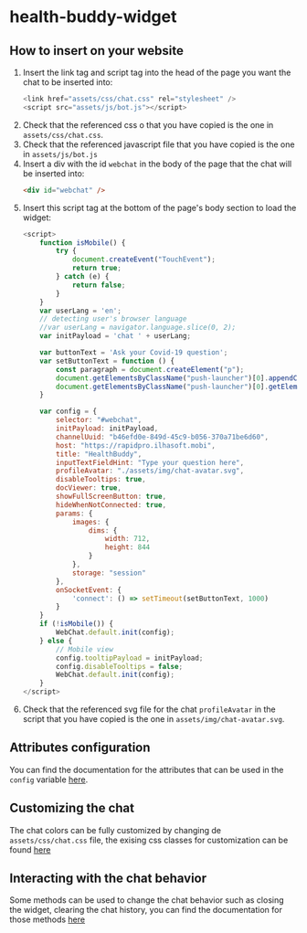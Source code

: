 # health-buddy-widget

## How to insert on your website

1. Insert the link tag and script tag into the head of the page you want the chat to be inserted into:
    ```js
    <link href="assets/css/chat.css" rel="stylesheet" />
    <script src="assets/js/bot.js"></script>
    ```
2. Check that the referenced css o that you have copied is the one in `assets/css/chat.css`.
3. Check that the referenced javascript file that you have copied is the one in `assets/js/bot.js`
4. Insert a div with the id `webchat` in the body of the page that the chat will be inserted into:
    ```html
    <div id="webchat" />
    ```
5. Insert this script tag at the bottom of the page's body section to load the widget:
    ```js
    <script>
        function isMobile() {
            try {
                document.createEvent("TouchEvent");
                return true;
            } catch (e) {
                return false;
            }
        }
        var userLang = 'en';
        // detecting user's browser language
        //var userLang = navigator.language.slice(0, 2);
        var initPayload = 'chat ' + userLang;

        var buttonText = 'Ask your Covid-19 question';
        var setButtonText = function () {
            const paragraph = document.createElement("p");
            document.getElementsByClassName("push-launcher")[0].appendChild(paragraph);
            document.getElementsByClassName("push-launcher")[0].getElementsByTagName("p")[0].innerText = buttonText;
        }

        var config = {
            selector: "#webchat",
            initPayload: initPayload,
            channelUuid: "b46efd0e-849d-45c9-b056-370a71be6d60",
            host: "https://rapidpro.ilhasoft.mobi",
            title: "HealthBuddy",
            inputTextFieldHint: "Type your question here",
            profileAvatar: "./assets/img/chat-avatar.svg",
            disableTooltips: true,
            docViewer: true,
            showFullScreenButton: true,
            hideWhenNotConnected: true,
            params: {
                images: {
                    dims: {
                        width: 712,
                        height: 844
                    }
                },
                storage: "session"
            },
            onSocketEvent: {
                'connect': () => setTimeout(setButtonText, 1000)
            }
        }
        if (!isMobile()) {
            WebChat.default.init(config);
        } else {
            // Mobile view
            config.tooltipPayload = initPayload;
            config.disableTooltips = false;
            WebChat.default.init(config);
        }
    </script>
    ```
6. Check that the referenced svg file for the chat `profileAvatar` in the script that you have copied is the one in `assets/img/chat-avatar.svg`.

## Attributes configuration

You can find the documentation for the attributes that can be used in the `config` variable [here](https://github.com/push-platform/push-webchat#parameters).

## Customizing the chat

The chat colors can be fully customized by changing de `assets/css/chat.css` file, the exising css classes for customization can be found [here](https://github.com/push-platform/push-webchat#styles)

## Interacting with the chat behavior

Some methods can be used to change the chat behavior such as closing the widget, clearing the chat history, you can find the documentation for those methods [here](https://github.com/push-platform/push-webchat#api)